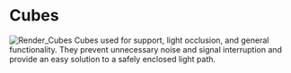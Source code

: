 # Cubes
![Render_Cubes](https://github.com/SiberFreak/Protocube/blob/main/Resources/Renders/Basic_Renders/Render_Cubes.png)
Cubes used for support, light occlusion, and general functionality. They prevent unnecessary noise and signal interruption and provide an easy solution to a safely enclosed light path.
